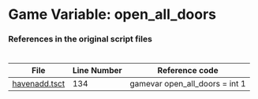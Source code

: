 # Game Variable: open_all_doors
### References in the original script files

#

| File | Line Number | Reference code |
| --- | --- | --- |
| [havenadd.tsct](../../../out/havenadd.tsct#L134) | 134 | gamevar open_all_doors = int 1 |

